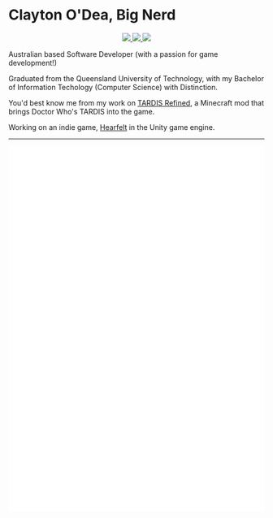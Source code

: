 # Clayton O'Dea, Big Nerd 

<p align="center">
	<a href="https://www.linkedin.com/in/clayton-o-dea-1a565817a/">
		<img src="https://img.shields.io/badge/-LinkedIn-blue?style=for-the-badge&logo=linkedin" />
  </a>
  <a href="mailto:ctrewben@gmail.com">
		<img src="https://img.shields.io/badge/Gmail-D14836?style=for-the-badge&logo=gmail&logoColor=white" />
	</a>
   
  <a href="https://www.curseforge.com/members/commandrmooselive/projects">
		<img src="https://img.shields.io/badge/CurseForge-1e1e20?style=for-the-badge&logo=curseforge" />
	</a>
</p>

Australian based Software Developer (with a passion for game development!)

Graduated from the Queensland University of Technology, with my Bachelor of Information Techology (Computer Science) with Distinction.

You'd best know me from my work on <a href="https://modrinth.com/mod/tardis-refined">TARDIS Refined</a>, a Minecraft mod that brings Doctor Who's TARDIS into the game.

Working on an indie game, <a href="https://www.youtube.com/@RiverHeartfelt">Hearfelt</a> in the Unity game engine.

<hr/>
<div align="center">
	
	
![Metrics](/github-metrics.svg)
	
</div>





<!---
CommandrMoose/CommandrMoose is a ✨ special ✨ repository because its `README.md` (this file) appears on your GitHub profile.
You can click the Preview link to take a look at your changes.
--->

